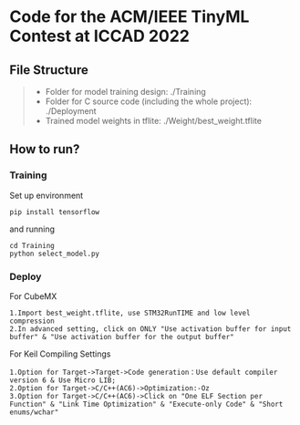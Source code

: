 # Code for the ACM/IEEE TinyML Contest at ICCAD 2022

## File Structure

> + Folder for model training design: ./Training
> + Folder for C source code (including the whole project): ./Deployment
> + Trained model weights in tflite: ./Weight/best_weight.tflite

## How to run?
### Training

Set up environment
    
    pip install tensorflow
    
and running
    
    cd Training
    python select_model.py


### Deploy

For CubeMX  
```
1.Import best_weight.tflite, use STM32RunTIME and low level compression  
2.In advanced setting, click on ONLY "Use activation buffer for input buffer" & "Use activation buffer for the output buffer" 
```
For Keil Compiling Settings
```
1.Option for Target->Target->Code generation：Use default compiler version 6 & Use Micro LIB;
2.Option for Target->C/C++(AC6)->Optimization:-Oz
3.Option for Target->C/C++(AC6)->Click on "One ELF Section per Function" & "Link Time Optimization" & "Execute-only Code" & "Short enums/wchar"
```



